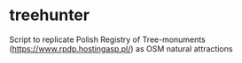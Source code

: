 # treehunter
Script to replicate Polish Registry of Tree-monuments (https://www.rpdp.hostingasp.pl/) as OSM natural attractions
